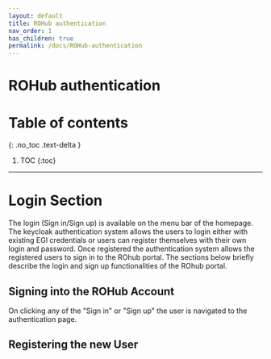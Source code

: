 ```yaml
---
layout: default
title: ROHub authentication
nav_order: 1
has_children: true
permalink: /docs/ROHub-authentication
---
```


# ROHub authentication
# Table of contents
{: .no_toc .text-delta }

1. TOC
{:toc}
------------

# Login Section
The login (Sign in/Sign up) is available on the menu bar of the homepage. The keycloak authentication system allows the users to login either with existing EGI credentials or users can register themselves with their own login and password. Once registered the authentication system allows the registered users to sign in to the ROhub portal. The sections below briefly describe the login and sign up functionalities of the ROhub portal.

## Signing into the ROHub Account
On clicking any of the "Sign in" or "Sign up" the user is navigated to the authentication page.

## Registering the new User
